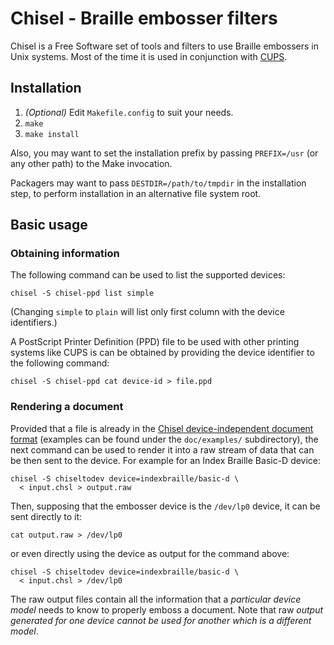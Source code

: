 # Chisel - Braille embosser filters

Chisel is a Free Software set of tools and filters to use Braille embossers
in Unix systems. Most of the time it is used in conjunction with
[CUPS](http://cups.org).

## Installation

1. *(Optional)* Edit `Makefile.config` to suit your needs.
2. `make`
3. `make install`

Also, you may want to set the installation prefix by passing `PREFIX=/usr`
(or any other path) to the Make invocation.

Packagers may want to pass `DESTDIR=/path/to/tmpdir` in the installation
step, to perform installation in an alternative file system root.

## Basic usage

### Obtaining information

The following command can be used to list the supported devices:

    chisel -S chisel-ppd list simple

(Changing `simple` to `plain` will list only first column with the device
identifiers.)

A PostScript Printer Definition (PPD) file to be used with other printing
systems like CUPS is can be obtained by providing the device identifier
to the following command:

    chisel -S chisel-ppd cat device-id > file.ppd

### Rendering a document

Provided that a file is already in the [Chisel device-independent
document format](docformat.md.html) (examples can be found under the
`doc/examples/` subdirectory), the next command can be used to render
it into a raw stream of data that can be then sent to the device. For
example for an Index Braille Basic-D device:

    chisel -S chiseltodev device=indexbraille/basic-d \
      < input.chsl > output.raw

Then, supposing that the embosser device is the `/dev/lp0` device, it
can be sent directly to it:

    cat output.raw > /dev/lp0

or even directly using the device as output for the command above:

    chisel -S chiseltodev device=indexbraille/basic-d \
      < input.chsl > /dev/lp0

The raw output files contain all the information that a *particular
device model* needs to know to properly emboss a document. Note that
raw *output generated for one device cannot be used for another which
is a different model*.

<!-- vim: filetype=markdown spell spelllang=en
  -->
